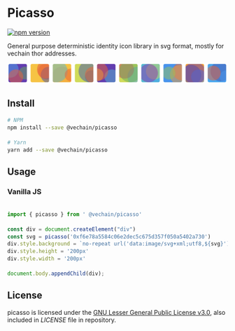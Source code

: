 # Picasso

[![npm version](https://badge.fury.io/js/%40vechain%2Fpicasso.svg)](https://badge.fury.io/js/%40vechain%2Fpicasso)

General purpose deterministic identity icon library in svg format, mostly for vechain thor addresses.

![sample](./sample.jpg)

## Install

``` bash
# NPM
npm install --save @vechain/picasso

# Yarn
yarn add --save @vechain/picasso
```

## Usage

### Vanilla JS

``` javascript

import { picasso } from ' @vechain/picasso'

const div = document.createElement("div")
const svg = picasso('0xf6e78a5584c06e2dec5c675d357f050a5402a730')
div.style.background = `no-repeat url('data:image/svg+xml;utf8,${svg}')`
div.style.height = '200px' 
div.style.width = '200px' 

document.body.appendChild(div);
```


## License

picasso is licensed under the [GNU Lesser General Public License v3.0](https://www.gnu.org/licenses/lgpl-3.0.html), also included in *LICENSE* file in repository.